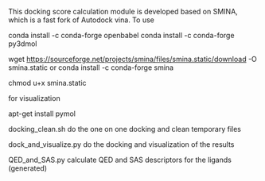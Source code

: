 This docking score calculation module is developed based on SMINA, which is a fast fork of Autodock vina.
To use


conda install -c conda-forge openbabel
conda install -c conda-forge py3dmol

wget https://sourceforge.net/projects/smina/files/smina.static/download -O smina.static
or conda install -c conda-forge smina

chmod u+x smina.static


for visualization

apt-get install pymol 


docking_clean.sh do the one on one docking and clean temporary files


dock_and_visualize.py do the docking and visualization of the results

QED_and_SAS.py calculate QED and SAS descriptors for the ligands (generated)